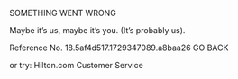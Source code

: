 SOMETHING WENT WRONG

Maybe it’s us, maybe it’s you.
(It’s probably us).

Reference No. 18.5af4d517.1729347089.a8baa26
GO BACK

or try:
Hilton.com Customer Service
